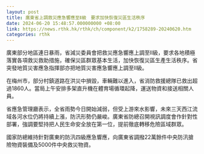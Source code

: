 ```yaml
---
layout: post
title: 廣東省上調救災應急響應至Ⅱ級　要求加快恢復災區生活秩序
date: 2024-06-20 15:48:57.000000000 +08:00
link: https://news.rthk.hk/rthk/ch/component/k2/1758289-20240620.htm
categories: rthk
---
```


廣東部分地區連日暴雨，省減災委員會把救災應急響應上調至Ⅱ級，要求各地積極落實各項救災救助措施，確保災區群眾基本生活，加快恢復災區生產生活秩序。省突發地質災害應急指揮部亦把地質災害應急響應上調至Ⅱ級。

在梅州市，部分村鎮道路在洪災中損毀，車輛難以進入，省消防救援總隊已救出超過1860人。當局上午安排多架直升機在體育場循環起降，運送物資和接送相關人員。

省應急管理廳表示，全省雨勢今日開始減弱，但受上游來水影響，未來三天西江流域各河水位仍將持續上漲，防汛形勢仍嚴峻。廣東省防總召開視訊調度會作針對性部署，強調要堅持把人民生命安全放在第一位，提前徹底轉移危險區域群眾。

國家防總維持針對廣東的防汛四級應急響應，向廣東省調撥22萬餘件中央防汛搶險物資裝備及5000件中央救災物資。
